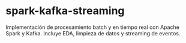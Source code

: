 # spark-kafka-streaming
Implementación de procesamiento batch y en tiempo real con Apache Spark y Kafka. Incluye EDA, limpieza de datos y streaming de eventos.
